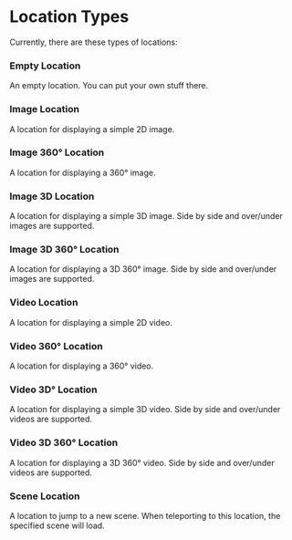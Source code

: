 Location Types
==============
Currently, there are these types of locations:

### Empty Location
 An empty location. You can put your own stuff there.

### Image Location
 A location for displaying a simple 2D image.
 
### Image 360° Location
 A location for displaying a 360° image.
 
### Image 3D Location
 A location for displaying a simple 3D image. Side by side and over/under images are supported.
 
### Image 3D 360° Location
 A location for displaying a 3D 360° image. Side by side and over/under images are supported.
 
### Video Location
 A location for displaying a simple 2D video.
 
### Video 360° Location
 A location for displaying a 360° video.
 
### Video 3D° Location
 A location for displaying a simple 3D video. Side by side and over/under videos are supported.
 
### Video 3D 360° Location
 A location for displaying a 3D 360° video. Side by side and over/under videos are supported.
 
### Scene Location
 A location to jump to a new scene. When teleporting to this location, the specified scene will load.
 